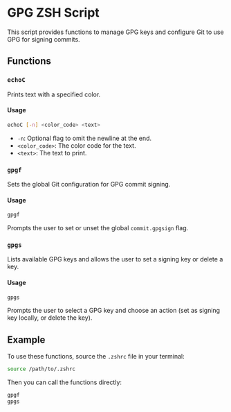 # GPG ZSH Script

This script provides functions to manage GPG keys and configure Git to use GPG for signing commits.

## Functions

### `echoC`

Prints text with a specified color.

#### Usage

```bash
echoC [-n] <color_code> <text>
```

- `-n`: Optional flag to omit the newline at the end.
- `<color_code>`: The color code for the text.
- `<text>`: The text to print.

### `gpgf`

Sets the global Git configuration for GPG commit signing.

#### Usage

```bash
gpgf
```

Prompts the user to set or unset the global `commit.gpgsign` flag.

### `gpgs`

Lists available GPG keys and allows the user to set a signing key or delete a key.

#### Usage

```bash
gpgs
```

Prompts the user to select a GPG key and choose an action (set as signing key locally, or delete the key).

## Example

To use these functions, source the `.zshrc` file in your terminal:

```bash
source /path/to/.zshrc
```

Then you can call the functions directly:

```bash
gpgf
gpgs
```
